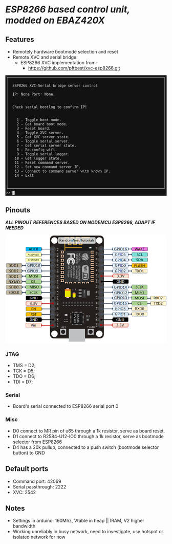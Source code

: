 # ***ESP8266 based control unit, modded on EBAZ420X***

## Features
- Remotely hardware bootmode selection and reset
- Remote XVC and serial bridge:
    - ESP8266 XVC implementation from:
        - https://github.com/pftbest/xvc-esp8266.git

![Features](client/imgs/features.png)

## Pinouts
***ALL PINOUT REFERENCES BASED ON NODEMCU ESP8266, ADAPT IF NEEDED***

![Pinout](imgs/ESP8266-NodeMCU-kit-12-E-pinout-gpio-pin.webp)

### JTAG
- TMS = D2;
- TCK = D5;
- TDO = D6;
- TDI = D7;

### Serial
- Board's serial connected to ESP8266 serial port 0

### Misc
- D0 connect to MR pin of u65 through a 1k resistor, serve as board reset.
- D1 connect to R2584-U12-IO0 through a 1k resistor, serve as bootmode selector from ESP8266
- D4 has a 20k pullup, connected to a push switch (bootmode selector button) to GND

## Default ports
- Command port: 42069
- Serial passthrough: 2222
- XVC: 2542

## Notes
- Settings in arduino: 160Mhz, Vtable in heap || IRAM, V2 higher bandwidth
- Working unreliably in busy network, need to investigate, use hotspot or isolated network for now


